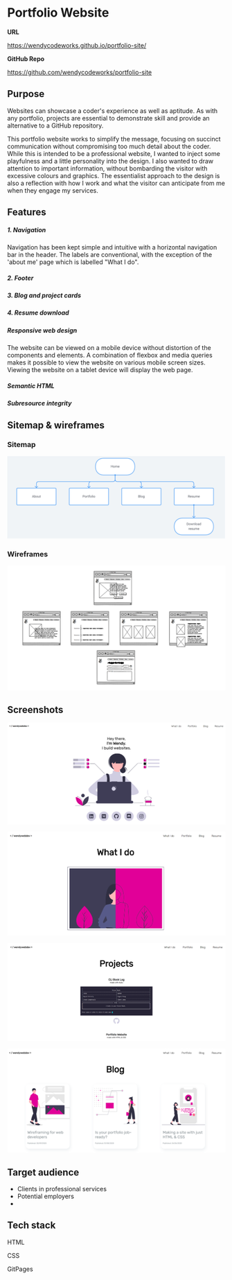 # Portfolio Website

**URL**

https://wendycodeworks.github.io/portfolio-site/



**GitHub Repo**

https://github.com/wendycodeworks/portfolio-site



## Purpose

Websites can showcase a coder's experience as well as aptitude. As with any portfolio, projects are essential to demonstrate skill and provide an alternative to a GitHub repository. 

This portfolio website works to simplify the message, focusing on succinct communication without compromising too much detail about the coder. While this is intended to be a professional website, I wanted to inject some playfulness and a little personality into the design. I also wanted to draw attention to important information, without bombarding the visitor with excessive colours and graphics. The essentialist approach to the design is also a reflection with how I work and what the visitor can anticipate from me when they engage my services.

## Features

##### 1. Navigation

Navigation has been kept simple and intuitive with a horizontal navigation bar in the header. The labels are conventional, with the exception of the 'about me' page which is labelled "What I do". 

##### 2. Footer

##### 3. Blog and project cards

##### 4. Resume download

##### Responsive web design

The website can be viewed on a mobile device without distortion of the components and elements. A combination of flexbox and media queries makes it possible to view the website on various mobile screen sizes. Viewing the website on a tablet device will display the web page.

##### Semantic HTML

##### Subresource integrity

## Sitemap & wireframes

### Sitemap

![](./docs/portfolio-site-map.png)

### Wireframes
![portfolio-site-wireframe](./docs/portfolio-site-wireframe.png)



## Screenshots

![Home page](./assets/portfolio-img/portfolio-site-homepage.png)

![About me page](./assets/portfolio-img/portfolio-site-aboutpage.png)

![Portfolio page](./assets/portfolio-img/portfolio-site-projectspage.png)

![Blog page](./assets/portfolio-img/portfolio-site-blog.png)

## Target audience

* Clients in professional services
* Potential employers
* 

## Tech stack

HTML

CSS

GitPages